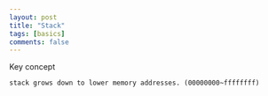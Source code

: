 ```yaml
---
layout: post
title: "Stack"
tags: [basics]
comments: false
---
```


Key concept
```
stack grows down to lower memory addresses. (00000000~ffffffff)
```
